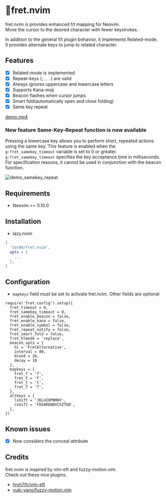# 🎸fret.nvim

fret.nvim is provides enhanced f/t mapping for Neovim.  
Move the cursor to the desired character with fewer keystrokes.

In addition to the general f/t plugin behavior, it implements Related-mode.  
It provides alternate keys to jump to related character.

## Features

- [x] Related-mode is implemented
- [x] Repeat-keys (`;` `,` `.`) are valid
- [x] Always ignores uppercase and lowercase letters
- [x] Supports Kana-moji
- [x] Beacon flashes when cursor jumps
- [x] Smart fold(automatically open and close folding)
- [x] Same key repeat

[demo.mp4](https://github.com/tar80/fret.nvim/assets/45842304/b2957866-9184-4ea7-9b79-2b18dca17853)

### New feature Same-Key-Repeat function is now available

Pressing a lowercase key allows you to perform short, repeated actions using the same key.
This feature is enabled when the `g:fret_samekey_timeout` variable is set to 0 or greater.
`g:fret_samekey_timeout` specifies the key acceptance time in milliseconds.
For specification reasons, it cannot be used in conjunction with the beacon function.

![demo_samekey_repeat](https://github.com/user-attachments/assets/57eb0714-6040-4ccb-9607-fce58296e624)

## Requirements

- Neovim >= 0.10.0

## Installation

- lazy.nvim

```lua
{
  'tar80/fret.nvim',
  opts = {
    ...
  },
}
```

## Configuration

- `mapkeys` field must be set to activate fret.nvim. Other fields are optional

```lua:
require('fret.config').setup({
  fret_timeout = 0,
  fret_samekey_timeout = 0,
  fret_enable_beacon = false,
  fret_enable_kana = false,
  fret_enable_symbol = false,
  fret_repeat_notify = false,
  fret_smart_fold = false,
  fret_hlmode = 'replace',
  beacon_opts = {
    hl = 'FretAlternative',
    interval = 80,
    blend = 20,
    decay = 10
  },
  mapkeys = {
    fret_f = 'f',
    fret_F = 'F',
    fret_t = 't',
    fret_T = 'T',
  },
  altkeys = {
    lshift = 'JKLUIOPNMHY',
    rshift = 'FDSAREWQVCXZTGB',
  },
})
```

## Known issues

- [x] Now considers the conceal attribute

## Credits

fret.nvim is inspired by vim-eft and fuzzy-motion.vim.  
Check out these nice plugins.

- [hrsh7th/vim-eft](https://github.com/hrsh7th/vim-eft)
- [yuki-yano/fuzzy-motion.vim](https://github.com/yuki-yano/fuzzy-motion.vim)
